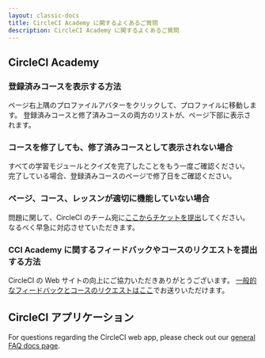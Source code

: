```yaml
---
layout: classic-docs
title: CircleCI Academy に関するよくあるご質問
description: CircleCI Academy に関するよくあるご質問
---
```


## CircleCI Academy

### 登録済みコースを表示する方法

ページ右上隅のプロファイルアバターをクリックして、プロファイルに移動します。 登録済みコースと修了済みコースの両方のリストが、ページ下部に表示されます。

### コースを修了しても、修了済みコースとして表示されない場合

すべての学習モジュールとクイズを完了したことをもう一度ご確認ください。 完了している場合、登録済みコースのページで修了日をご確認ください。

### ページ、コース、レッスンが適切に機能していない場合

問題に関して、CircleCI のチーム宛に[ここからチケットを提出](https://www.surveymonkey.com/r/ccibug)してください。 なるべく早急に対応させていただきます。

### CCI Academy に関するフィードバックやコースのリクエストを提出する方法

CircleCI の Web サイトの向上にご協力いただきありがとうございます。 [一般的なフィードバックとコースのリクエストはここ](https://www.surveymonkey.com/r/DZ5ML9S)でお送りいただけます。

## CircleCI アプリケーション

For questions regarding the CircleCI web app, please check out our [general FAQ docs page]({{site.baseurl}}/faq/).
